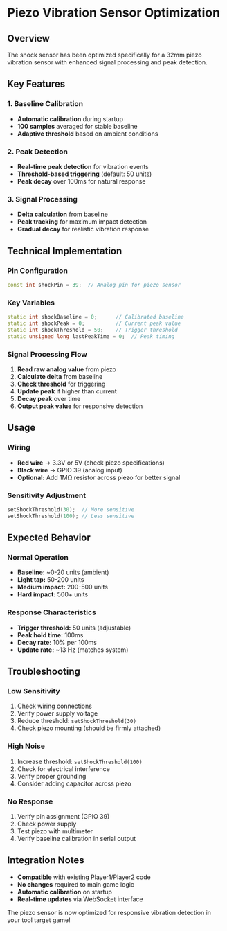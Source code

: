 # Piezo Vibration Sensor Optimization

## Overview
The shock sensor has been optimized specifically for a 32mm piezo vibration sensor with enhanced signal processing and peak detection.

## Key Features

### 1. Baseline Calibration
- **Automatic calibration** during startup
- **100 samples** averaged for stable baseline
- **Adaptive threshold** based on ambient conditions

### 2. Peak Detection
- **Real-time peak detection** for vibration events
- **Threshold-based triggering** (default: 50 units)
- **Peak decay** over 100ms for natural response

### 3. Signal Processing
- **Delta calculation** from baseline
- **Peak tracking** for maximum impact detection
- **Gradual decay** for realistic vibration response

## Technical Implementation

### Pin Configuration
```cpp
const int shockPin = 39;  // Analog pin for piezo sensor
```

### Key Variables
```cpp
static int shockBaseline = 0;      // Calibrated baseline
static int shockPeak = 0;          // Current peak value
static int shockThreshold = 50;    // Trigger threshold
static unsigned long lastPeakTime = 0;  // Peak timing
```

### Signal Processing Flow
1. **Read raw analog value** from piezo
2. **Calculate delta** from baseline
3. **Check threshold** for triggering
4. **Update peak** if higher than current
5. **Decay peak** over time
6. **Output peak value** for responsive detection

## Usage

### Wiring
- **Red wire** → 3.3V or 5V (check piezo specifications)
- **Black wire** → GPIO 39 (analog input)
- **Optional:** Add 1MΩ resistor across piezo for better signal

### Sensitivity Adjustment
```cpp
setShockThreshold(30);  // More sensitive
setShockThreshold(100); // Less sensitive
```

## Expected Behavior

### Normal Operation
- **Baseline:** ~0-20 units (ambient)
- **Light tap:** 50-200 units
- **Medium impact:** 200-500 units
- **Hard impact:** 500+ units

### Response Characteristics
- **Trigger threshold:** 50 units (adjustable)
- **Peak hold time:** 100ms
- **Decay rate:** 10% per 100ms
- **Update rate:** ~13 Hz (matches system)

## Troubleshooting

### Low Sensitivity
1. Check wiring connections
2. Verify power supply voltage
3. Reduce threshold: `setShockThreshold(30)`
4. Check piezo mounting (should be firmly attached)

### High Noise
1. Increase threshold: `setShockThreshold(100)`
2. Check for electrical interference
3. Verify proper grounding
4. Consider adding capacitor across piezo

### No Response
1. Verify pin assignment (GPIO 39)
2. Check power supply
3. Test piezo with multimeter
4. Verify baseline calibration in serial output

## Integration Notes

- **Compatible** with existing Player1/Player2 code
- **No changes** required to main game logic
- **Automatic calibration** on startup
- **Real-time updates** via WebSocket interface

The piezo sensor is now optimized for responsive vibration detection in your tool target game! 